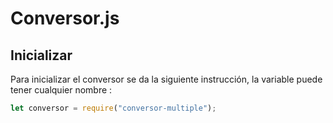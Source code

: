 # Conversor.js

## Inicializar

Para inicializar el conversor se da la siguiente instrucción, la variable puede tener cualquier nombre :

```js
let conversor = require("conversor-multiple");
```
